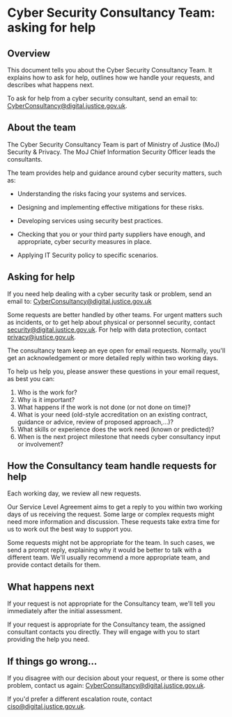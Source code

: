 # Cyber Security Consultancy Team: asking for help

## Overview

This document tells you about the Cyber Security Consultancy Team. It explains how to ask for help, outlines how we handle your requests, and describes what happens next.

To ask for help from a cyber security consultant, send an email to: [CyberConsultancy@digital.justice.gov.uk](mailto:CyberConsultancy@digital.justice.gov.uk).

## About the team

The Cyber Security Consultancy Team is part of Ministry of Justice \(MoJ\) Security & Privacy. The MoJ Chief Information Security Officer leads the consultants.

The team provides help and guidance around cyber security matters, such as:

-   Understanding the risks facing your systems and services.

-   Designing and implementing effective mitigations for these risks.

-   Developing services using security best practices.

-   Checking that you or your third party suppliers have enough, and appropriate, cyber security measures in place.

-   Applying IT Security policy to specific scenarios.


## Asking for help

If you need help dealing with a cyber security task or problem, send an email to: [CyberConsultancy@digital.justice.gov.uk](mailto:CyberConsultancy@digital.justice.gov.uk)

Some requests are better handled by other teams. For urgent matters such as incidents, or to get help about physical or personnel security, contact [security@digital.justice.gov.uk](mailto:security@digital.justice.gov.uk). For help with data protection, contact [privacy@justice.gov.uk](mailto:privacy@justice.gov.uk).

The consultancy team keep an eye open for email requests. Normally, you'll get an acknowledgement or more detailed reply within two working days.

To help us help you, please answer these questions in your email request, as best you can:

1.  Who is the work for?
2.  Why is it important?
3.  What happens if the work is not done \(or not done on time\)?
4.  What is your need \(old-style accreditation on an existing contract, guidance or advice, review of proposed approach,...\)?
5.  What skills or experience does the work need \(known or predicted\)?
6.  When is the next project milestone that needs cyber consultancy input or involvement?

## How the Consultancy team handle requests for help

Each working day, we review all new requests.

Our Service Level Agreement aims to get a reply to you within two working days of us receiving the request. Some large or complex requests might need more information and discussion. These requests take extra time for us to work out the best way to support you.

Some requests might not be appropriate for the team. In such cases, we send a prompt reply, explaining why it would be better to talk with a different team. We'll usually recommend a more appropriate team, and provide contact details for them.

## What happens next

If your request is not appropriate for the Consultancy team, we'll tell you immediately after the initial assessment.

If your request is appropriate for the Consultancy team, the assigned consultant contacts you directly. They will engage with you to start providing the help you need.

## If things go wrong...

If you disagree with our decision about your request, or there is some other problem, contact us again: [CyberConsultancy@digital.justice.gov.uk](mailto:CyberConsultancy@digital.justice.gov.uk).

If you'd prefer a different escalation route, contact [ciso@digital.justice.gov.uk](mailto:ciso@digital.justice.gov.uk).

